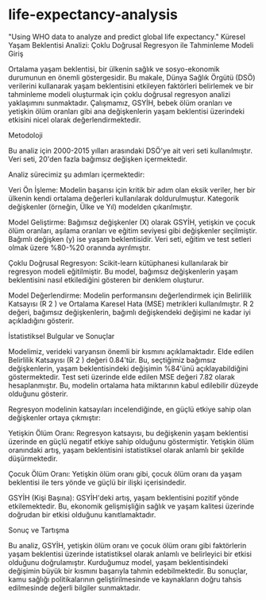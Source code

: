 # life-expectancy-analysis
 "Using WHO data to analyze and predict global life expectancy."
Küresel Yaşam Beklentisi Analizi: Çoklu Doğrusal Regresyon ile Tahminleme Modeli
Giriş

Ortalama yaşam beklentisi, bir ülkenin sağlık ve sosyo-ekonomik durumunun en önemli göstergesidir. Bu makale, Dünya Sağlık Örgütü (DSÖ) verilerini kullanarak yaşam beklentisini etkileyen faktörleri belirlemek ve bir tahminleme modeli oluşturmak için çoklu doğrusal regresyon analizi yaklaşımını sunmaktadır. Çalışmamız, GSYİH, bebek ölüm oranları ve yetişkin ölüm oranları gibi ana değişkenlerin yaşam beklentisi üzerindeki etkisini nicel olarak değerlendirmektedir.

Metodoloji

Bu analiz için 2000-2015 yılları arasındaki DSÖ'ye ait veri seti kullanılmıştır. Veri seti, 20'den fazla bağımsız değişken içermektedir.

Analiz sürecimiz şu adımları içermektedir:

Veri Ön İşleme: Modelin başarısı için kritik bir adım olan eksik veriler, her bir ülkenin kendi ortalama değerleri kullanılarak doldurulmuştur. Kategorik değişkenler (örneğin, Ülke ve Yıl) modelden çıkarılmıştır.

Model Geliştirme: Bağımsız değişkenler (X) olarak GSYİH, yetişkin ve çocuk ölüm oranları, aşılama oranları ve eğitim seviyesi gibi değişkenler seçilmiştir. Bağımlı değişken (y) ise yaşam beklentisidir. Veri seti, eğitim ve test setleri olmak üzere %80-%20 oranında ayrılmıştır.

Çoklu Doğrusal Regresyon: Scikit-learn kütüphanesi kullanılarak bir regresyon modeli eğitilmiştir. Bu model, bağımsız değişkenlerin yaşam beklentisini nasıl etkilediğini gösteren bir denklem oluşturur.

Model Değerlendirme: Modelin performansını değerlendirmek için Belirlilik Katsayısı (R 
2
 ) ve Ortalama Karesel Hata (MSE) metrikleri kullanılmıştır. R 
2
  değeri, bağımsız değişkenlerin, bağımlı değişkendeki değişimi ne kadar iyi açıkladığını gösterir.

İstatistiksel Bulgular ve Sonuçlar

Modelimiz, verideki varyansın önemli bir kısmını açıklamaktadır. Elde edilen Belirlilik Katsayısı (R 
2
 ) değeri 0.84'tür. Bu, seçtiğimiz bağımsız değişkenlerin, yaşam beklentisindeki değişimin %84'ünü açıklayabildiğini göstermektedir. Test seti üzerinde elde edilen MSE değeri 7.82 olarak hesaplanmıştır. Bu, modelin ortalama hata miktarının kabul edilebilir düzeyde olduğunu gösterir.

Regresyon modelinin katsayıları incelendiğinde, en güçlü etkiye sahip olan değişkenler ortaya çıkmıştır:

Yetişkin Ölüm Oranı: Regresyon katsayısı, bu değişkenin yaşam beklentisi üzerinde en güçlü negatif etkiye sahip olduğunu göstermiştir. Yetişkin ölüm oranındaki artış, yaşam beklentisini istatistiksel olarak anlamlı bir şekilde düşürmektedir.

Çocuk Ölüm Oranı: Yetişkin ölüm oranı gibi, çocuk ölüm oranı da yaşam beklentisi ile ters yönde ve güçlü bir ilişki içerisindedir.

GSYİH (Kişi Başına): GSYİH'deki artış, yaşam beklentisini pozitif yönde etkilemektedir. Bu, ekonomik gelişmişliğin sağlık ve yaşam kalitesi üzerinde doğrudan bir etkisi olduğunu kanıtlamaktadır.

Sonuç ve Tartışma

Bu analiz, GSYİH, yetişkin ölüm oranı ve çocuk ölüm oranı gibi faktörlerin yaşam beklentisi üzerinde istatistiksel olarak anlamlı ve belirleyici bir etkisi olduğunu doğrulamıştır. Kurduğumuz model, yaşam beklentisindeki değişimin büyük bir kısmını başarıyla tahmin edebilmektedir. Bu sonuçlar, kamu sağlığı politikalarının geliştirilmesinde ve kaynakların doğru tahsis edilmesinde değerli bilgiler sunmaktadır.
